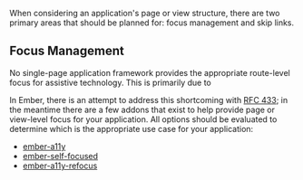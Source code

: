 When considering an application's page or view structure, there are two primary areas that should be planned for: focus management and skip links. 

## Focus Management

No single-page application framework provides the appropriate route-level focus for assistive technology. This is primarily due to 

In Ember, there is an attempt to address this shortcoming with [RFC 433](https://github.com/emberjs/rfcs/pull/433); in the meantime there are a few addons that exist to help provide page or view-level focus for your application. All options should be evaluated to determine which is the appropriate use case for your application:

- [ember-a11y](https://github.com/ember-a11y/ember-a11y) 
- [ember-self-focused](https://github.com/linkedin/self-focused/tree/master/packages/ember-self-focused) 
- [ember-a11y-refocus](https://github.com/MelSumner/ember-a11y-refocus)
